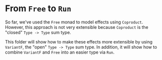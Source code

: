 # From `Free` to `Run`

So far, we've used the `Free` monad to model effects using `Coproduct`. However, this approach is not very extensible because `Coproduct` is the "closed" `Type -> Type` sum type.

This folder will show how to make these effects more extensible by using `VariantF`, the "open" `Type -> Type` sum type. In addition, it will show how to combine `VariantF` and `Free` into an easier type via `Run`.
